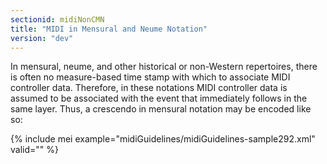 ```yaml
---
sectionid: midiNonCMN
title: "MIDI in Mensural and Neume Notation"
version: "dev"
---
```


In mensural, neume, and other historical or non-Western repertoires, there is often no measure-based time stamp with which to associate MIDI controller data. Therefore, in these notations MIDI controller data is assumed to be associated with the event that immediately follows in the same layer. Thus, a crescendo in mensural notation may be encoded like so:

{% include mei example="midiGuidelines/midiGuidelines-sample292.xml" valid="" %}

